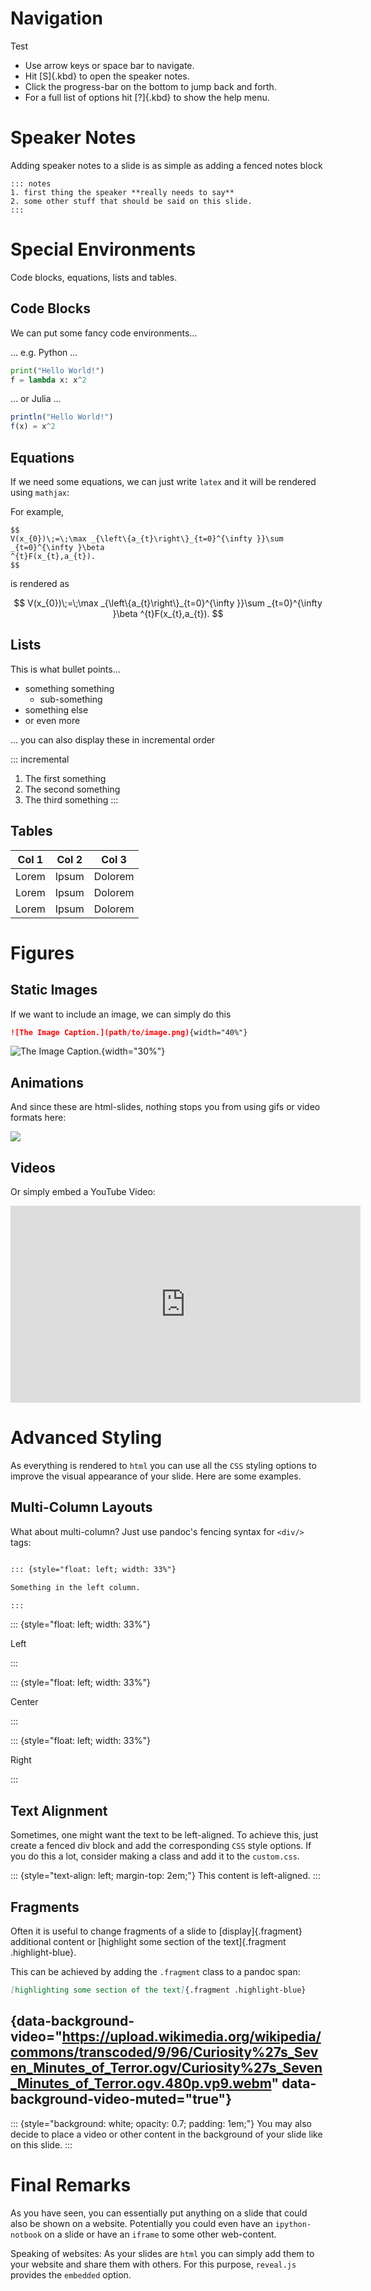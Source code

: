# Navigation

Test

- Use arrow keys or space bar to navigate.
- Hit [S]{.kbd} to open the speaker notes.
- Click the progress-bar on the bottom to jump back and forth.
- For a full list of options hit [?]{.kbd} to show the help menu.

# Speaker Notes

Adding speaker notes to a slide is as simple as adding a fenced notes block

```
::: notes
1. first thing the speaker **really needs to say**
2. some other stuff that should be said on this slide.
:::

```

# Special Environments

Code blocks, equations, lists and tables.

## Code Blocks

We can put some fancy code environments...

... e.g. Python ...

```python
print("Hello World!")
f = lambda x: x^2
```
... or Julia ...

```julia
println("Hello World!")
f(x) = x^2
```

## Equations

If we need some equations, we can just write `latex` and it will be rendered using `mathjax`:

For example,

```makrdown
$$
V(x_{0})\;=\;\max _{\left\{a_{t}\right\}_{t=0}^{\infty }}\sum _{t=0}^{\infty }\beta
^{t}F(x_{t},a_{t}).
$$
```

is rendered as

$$
V(x_{0})\;=\;\max _{\left\{a_{t}\right\}_{t=0}^{\infty }}\sum _{t=0}^{\infty }\beta
^{t}F(x_{t},a_{t}).
$$


## Lists

This is what bullet points...

- something something
    - sub-something
- something else
- or even more

... you can also display these in incremental order

::: incremental
1. The first something
2. The second something
3. The third something
:::

## Tables

| Col 1 | Col 2 | Col 3   |
| -     | -     | -       |
| Lorem | Ipsum | Dolorem |
| Lorem | Ipsum | Dolorem |
| Lorem | Ipsum | Dolorem |


# Figures

## Static Images

If we want to include an image, we can simply do this

```markdown
![The Image Caption.](path/to/image.png){width="40%"}
```
![The Image Caption.](https://upload.wikimedia.org/wikipedia/commons/f/f4/Lorenz_attractor.svg){width="30%"}

## Animations

And since these are html-slides, nothing stops you from using gifs or video formats here:

![](https://upload.wikimedia.org/wikipedia/commons/d/d3/Newtons_cradle_animation_book_2.gif)

## Videos

Or simply embed a YouTube Video:

<iframe width="560" height="315"
src="https://www.youtube-nocookie.com/embed/dQw4w9WgXcQ?controls=0"
frameborder="0" allow="accelerometer; autoplay; encrypted-media; gyroscope;
picture-in-picture" allowfullscreen></iframe>

# Advanced Styling

As everything is rendered to `html` you can use all the `CSS` styling options to
improve the visual appearance of your slide. Here are some examples.

## Multi-Column Layouts


What about multi-column? Just use pandoc's fencing syntax for `<div/>` tags:

```markdown

::: {style="float: left; width: 33%"}

Something in the left column.

:::
```

::: {style="float: left; width: 33%"}

Left

:::

::: {style="float: left; width: 33%"}

Center

:::

::: {style="float: left; width: 33%"}

Right

:::

## Text Alignment

Sometimes, one might want the text to be left-aligned. To achieve this, just create
a fenced div block and add the corresponding `CSS` style options. If you do this
a lot, consider making a class and add it to the `custom.css`.

::: {style="text-align: left; margin-top: 2em;"}
This content is left-aligned.
:::

## Fragments

Often it is useful to change fragments of a slide to [display]{.fragment} additional
content or [highlight some section of the text]{.fragment
.highlight-blue}.

This can be achieved by adding the `.fragment` class to a pandoc span:

```markdown
[highlighting some section of the text]{.fragment .highlight-blue}
```

## {data-background-video="https://upload.wikimedia.org/wikipedia/commons/transcoded/9/96/Curiosity%27s_Seven_Minutes_of_Terror.ogv/Curiosity%27s_Seven_Minutes_of_Terror.ogv.480p.vp9.webm" data-background-video-muted="true"}

::: {style="background: white; opacity: 0.7; padding: 1em;"}
You may also decide to place a video or other content in the background of your
slide like on this slide.
:::

# Final Remarks

As you have seen, you can essentially put anything on a slide that could also be
shown on a website. Potentially you could even have an `ipython-notbook` on a slide
or have an `iframe` to some other web-content.

Speaking of websites: As your slides are `html` you can simply add them to your
website and share them with others. For this purpose, `reveal.js` provides the
`embedded` option.
